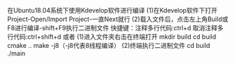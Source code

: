 在Ubuntu18.04系统下使用Kdevelop软件进行编译
(1)在Kdevelop软件下打开Project-Open/Import Project-一直Next就行
(2)载入文件后，点击左上角Build或F8进行编译-shift+F9执行二进制文件
快捷键：注释多行代码:ctrl+d
       取消注释多行代码:ctrl+shift+d
或者
(1)进入文件夹右击在终端打开
mkdir build
cd build
cmake ..
make -j8（-j8代表8线程编译）
(2)终端执行二进制文件
cd build
./main
